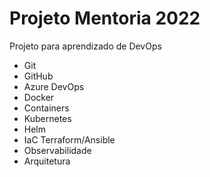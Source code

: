# Projeto Mentoria 2022


Projeto para aprendizado de DevOps

- Git
- GitHub
- Azure DevOps
- Docker
- Containers
- Kubernetes
- Helm
- IaC Terraform/Ansible
- Observabilidade
- Arquitetura